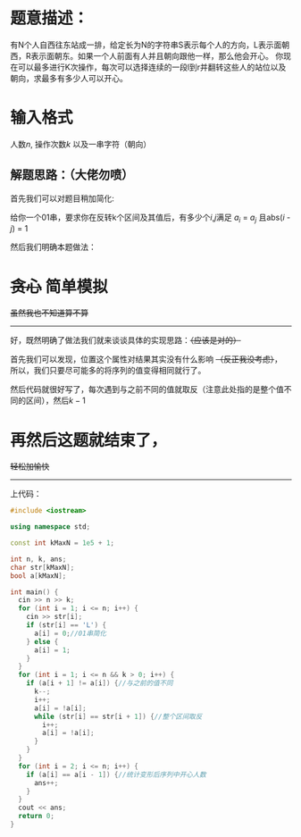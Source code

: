 # 题意描述：
有N个人自西往东站成一排，给定长为N的字符串S表示每个人的方向，L表示面朝西，R表示面朝东。如果一个人前面有人并且朝向跟他一样，那么他会开心。
你现在可以最多进行K次操作，每次可以选择连续的一段l到r并翻转这些人的站位以及朝向，求最多有多少人可以开心。

# 输入格式
人数$n$, 操作次数$k$ 以及一串字符（朝向）

## 解题思路：（大佬勿喷）
首先我们可以对题目稍加简化:

给你一个01串，要求你在反转k个区间及其值后，有多少个$i$,$j$满足 $a_i$ = $a_j$ 且abs($i$ - $j$) = 1

然后我们明确本题做法：

# ~~贪心~~  简单模拟
~~虽然我也不知道算不算~~
	


------------

好，既然明确了做法我们就来谈谈具体的实现思路：~~（应该是对的）~~

首先我们可以发现，位置这个属性对结果其实没有什么影响   ~~（反正我没考虑）~~， 所以，我们只要尽可能多的将序列的值变得相同就行了。

然后代码就很好写了，每次遇到与之前不同的值就取反（注意此处指的是整个值不同的区间），然后$k-1$


# 再然后这题就结束了，

~~轻松加愉快~~



------------


上代码：


```cpp
#include <iostream>

using namespace std;

const int kMaxN = 1e5 + 1;

int n, k, ans;
char str[kMaxN];
bool a[kMaxN];

int main() {
  cin >> n >> k;
  for (int i = 1; i <= n; i++) {
    cin >> str[i];
    if (str[i] == 'L') {
      a[i] = 0;//01串简化
    } else {
      a[i] = 1;
    }
  }
  for (int i = 1; i <= n && k > 0; i++) {
    if (a[i + 1] != a[i]) {//与之前的值不同
      k--;
      i++;
      a[i] = !a[i];
      while (str[i] == str[i + 1]) {//整个区间取反
        i++;
        a[i] = !a[i];
      }
    }
  }
  for (int i = 2; i <= n; i++) {
    if (a[i] == a[i - 1]) {//统计变形后序列中开心人数
      ans++;
    }
  }
  cout << ans;
  return 0;
}
